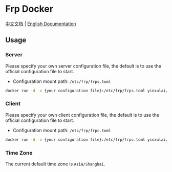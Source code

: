 # Frp Docker

[中文文档](/README_CN.md) | [English Documentation](/README_CN.md)

## Usage

### Server

Please specify your own server configuration file, the default is to use the official configuration file to start.

- Configuration mount path: `/etc/frp/frps.toml`

```bash
docker run -d -v {your configuration file}:/etc/frp/frps.toml yinxulai/frp-server
```

### Client

Please specify your own client configuration file, the default is to use the official configuration file to start.

- Configuration mount path: `/etc/frp/frpc.toml`

```bash
docker run -d -v {your configuration file}:/etc/frp/frpc.toml yinxulai/frp-client
```

### Time Zone

The current default time zone is `Asia/Shanghai`.
